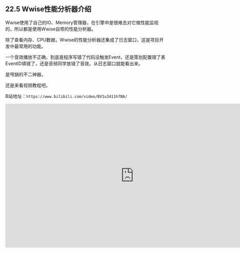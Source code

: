 ## 22.5 Wwise性能分析器介绍

Wwise使用了自己的IO、Memory管理器，在引擎中是很难去对它做性能监视的，所以都是使用Wwise自带的性能分析器。

除了查看内存、CPU数据，Wwise的性能分析器还集成了日志窗口，这是项目开发中最常用的功能。

一个音效播放不正确，到底是程序写错了代码没触发Event，还是策划配置错了表EventID填错了，还是音频同学放错了音效，从日志窗口就能看出来。

是甩锅的不二神器。

还是来看视频教程吧。

B站地址：`https://www.bilibili.com/video/BV1u3411h7BA/`

<iframe 
    width="800" 
    height="450" 
    src="https://player.bilibili.com/player.html?aid=423367890&bvid=BV1u3411h7BA&cid=490380323&page=1" 
    frameborder="0"
    allowfullscreen> 
</iframe>